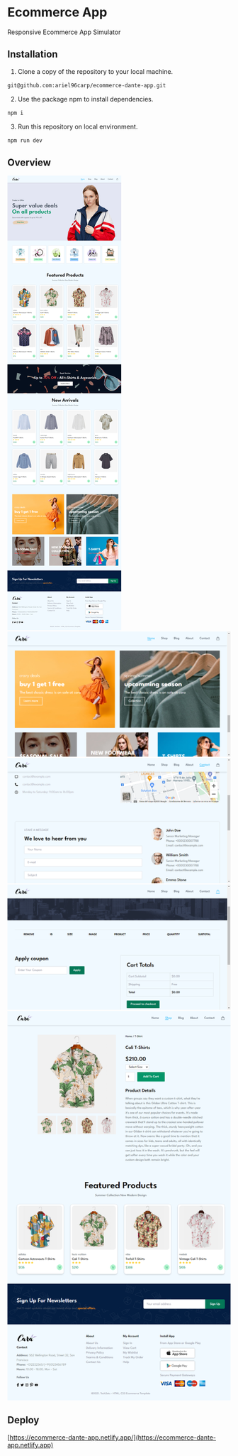 # Ecommerce App
Responsive Ecommerce App Simulator

## Installation
1. Clone a copy of the repository to your local machine.
```bash
git@github.com:ariel96carp/ecommerce-dante-app.git
```
2. Use the package npm to install dependencies.
```bash
npm i
```
3. Run this repository on local environment.
```bash
npm run dev
```

## Overview
![Overview](./img/ecommerce-dante-app.netlify.app_.png)
![Overview](./img/ecommerce-dante-app.netlify.app_2.png)
![Overview](./img/ecommerce-dante-app.netlify.app_contact.html.png)
![Overview](./img/ecommerce-dante-app.netlify.app_cart.html.png)
![Overview](./img/ecommerce-dante-app.netlify.app_details.html_id%3DDFSF.png)

## Deploy
[https://ecommerce-dante-app.netlify.app/](https://ecommerce-dante-app.netlify.app)